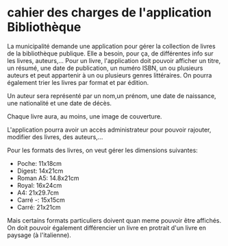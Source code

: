 # cahier des charges de l'application Bibliothèque

La municipalité demande une application pour gérer la collection de livres de la bibliothèque publique.
Elle a besoin, pour ça, de différentes info sur les livres, auteurs,...
Pour un livre, l'application doit pouvoir afficher un titre, un résumé, une date de publication, un numéro ISBN, un ou plusieurs auteurs et peut appartenir à un ou plusieurs genres littéraires.
On pourra également trier les livres par format et par édition.

Un auteur sera représenté par un nom,un prénom, une date de naissance, une nationalité et une date de décès.

Chaque livre aura, au moins, une image de couverture.

L'application pourra avoir un accès administrateur pour pouvoir rajouter, modifier des livres, des auteurs,...

Pour les formats des livres, on veut gérer les dimensions suivantes:

* Poche: 11x18cm
* Digest: 14x21cm
* Roman A5: 14.8x21cm
* Royal: 16x24cm
* A4: 21x29.7cm
* Carré -: 15x15cm
* Carré: 21x21cm

Mais certains formats particuliers doivent quan meme pouvoir être affichés.
On doit pouvoir également différencier un livre en protrait d'un livre en paysage (à l'italienne).
